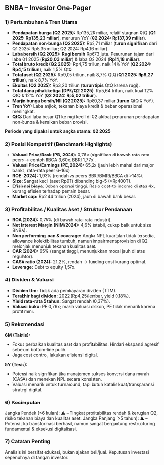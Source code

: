 ## BNBA – Investor One-Pager

### 1) Pertumbuhan & Tren Utama
- **Pendapatan bunga (Q2 2025):** Rp135,28 miliar, relatif stagnan QtQ (**Q1 2025: Rp135,23 miliar**), menurun YoY (**Q2 2024: Rp137,39 miliar**).
- **Pendapatan non-bunga (Q2 2025):** Rp2,71 miliar (**turun signifikan** dari Q1 2025: Rp5,35 miliar; Q2 2024: Rp4,16 miliar).
- **Laba bersih (Q2 2025):** **Rugi bersih** Rp673 juta. Penurunan tajam dari laba Q1 2025 (**Rp20,03 miliar**) & laba Q2 2024 (**Rp14,18 miliar**).
- **Total bruto kredit (Q2 2025):** Rp4,75 triliun, naik 14% YoY (**Q2 2024: Rp4,15 triliun**), naik 1,5% QtQ.
- **Total aset (Q2 2025):** Rp9,05 triliun, naik 8,7% QtQ (**Q1 2025: Rp8,27 triliun**), naik 8,7% YoY.
- **Ekuitas (Q2 2025):** Rp3,20 triliun (**turun tipis** QtQ karena rugi).
- **Total dana pihak ketiga (DPK/Q2 2025):** Rp5,64 triliun, naik kuat 12% QtQ & 12% YoY (**Q2 2024: Rp5,02 triliun**).
- **Marjin bunga bersih/NII (Q2 2025):** Rp80,37 miliar (**turun** QtQ & YoY).
- **Tren YoY:** Laba anjlok, tekanan biaya kredit & beban operasional meningkat.
- **QtQ:** Dari laba besar Q1 ke rugi kecil di Q2 akibat penurunan pendapatan non-bunga & kenaikan beban provisi.

**Periode yang dipakai untuk angka utama: Q2 2025**

### 2) Posisi Kompetitif (Benchmark Highlights)
- **Valuasi Price/Book (PB, 2024):** 0,76x (signifikan di bawah rata-rata peers → contoh BBCA 3,60x, BBRI 1,77x).
- **Valuasi Price/Earnings (PE, 2024):** 65,2x (jauh lebih mahal dari major banks, rata-rata peer 6–16x).
- **ROE (2024):** 1,93% (rendah vs peers BBRI/BMRI/BBCA di >14%).
- **Size:** Sangat kecil (aset Rp9T) dibanding big-5 (>Rp400T).
- **Efisiensi biaya:** Beban operasi tinggi. Rasio cost-to-income di atas 4x, kurang efisien terhadap pemain besar.
- **Market cap:** Rp2,44 triliun (2024), jauh di bawah bank besar.

### 3) Profitabilitas / Kualitas Aset / Struktur Pendanaan
- **ROA (2024):** 0,75% (di bawah rata-rata industri).
- **Net Interest Margin (NIM/2024):** 4,6% (stabil, cukup baik untuk size BNBA).
- **Non performing loan & coverage:** Angka NPL kuartalan tidak tersedia, allowance kolektibilitas tumbuh, namun impairment/provision di Q2 melonjak menunjuk tekanan kualitas aset.
- **CAR (2024):** 65% (sangat tinggi, menunjukkan modal jauh di atas regulator).
- **CASA ratio (2024):** 21,2%, rendah → funding cost kurang optimal.
- **Leverage:** Debt to equity 1,57x.

### 4) Dividen & Valuasi
- **Dividen ttm:** Tidak ada pembayaran dividen (TTM).
- **Terakhir bagi dividen:** 2022 (Rp4,25/lembar, yield 0,18%).
- **Yield rata-rata 5 tahun:** Sangat rendah (0,37%).
- **Valuasi buku:** PB 0,76x; masih valuasi diskon, PE tidak menarik karena profit mini.

### 5) Rekomendasi
**6M (Taktis):**
- Fokus perbaikan kualitas aset dan profitabilitas. Hindari ekspansi agresif sebelum bottom-line pulih.
- Jaga cost control, lakukan efisiensi digital.

**5Y (Tesis):**
- Potensi naik signifikan jika manajemen sukses konversi dana murah (CASA) dan menekan NPL secara konsisten.
- Valuasi menarik untuk turnaround, tapi butuh katalis kuat/transparansi strategi digital.

### 6) Kesimpulan
Jangka Pendek (≤6 bulan): ⚠️ – Tingkat profitabilitas rendah & kerugian Q2, risiko tekanan biaya dan kualitas aset.
Jangka Panjang (>5 tahun): ⚠️ – Potensi jika transformasi berhasil, namun sangat bergantung restructuring fundamental & eksekusi digitalisasi.

### 7) Catatan Penting
Analisis ini bersifat edukasi, bukan ajakan beli/jual. Keputusan investasi sepenuhnya di tangan investor.